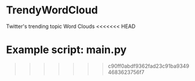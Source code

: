 # TrendyWordCloud
Twitter's trending topic Word Clouds
<<<<<<< HEAD

Example script: main.py
=======
>>>>>>> c90ff0abdf9362fad23c91ba93494683623756f7
